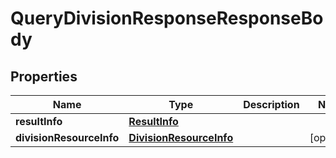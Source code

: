 

# QueryDivisionResponseResponseBody


## Properties

| Name | Type | Description | Notes |
| - | - | - | - |
|**resultInfo** | [**ResultInfo**](ResultInfo.md) |  |  |
|**divisionResourceInfo** | [**DivisionResourceInfo**](DivisionResourceInfo.md) |  |  [optional] |



